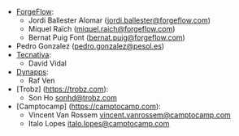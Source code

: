 - [ForgeFlow](https://www.forgeflow.com):
  - Jordi Ballester Alomar (<jordi.ballester@forgeflow.com>)
  - Miquel Raïch (<miquel.raich@forgeflow.com>)
  - Bernat Puig Font (<bernat.puig@forgeflow.com>)
- Pedro Gonzalez (<pedro.gonzalez@pesol.es>)
- [Tecnativa](https://www.tecnativa.com):
  - David Vidal
- [Dynapps](https://www.dynapps.eu):
  - Raf Ven
- [Trobz] (https://trobz.com):
  - Son Ho <sonhd@trobz.com>
- [Camptocamp] (https://camptocamp.com):
  - Vincent Van Rossem <vincent.vanrossem@camptocamp.com>
  - Italo Lopes <italo.lopes@camptocamp.com>
